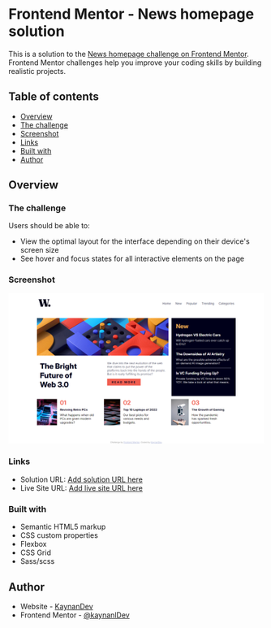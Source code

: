 # Frontend Mentor - News homepage solution

This is a solution to the [News homepage challenge on Frontend Mentor](https://www.frontendmentor.io/challenges/news-homepage-H6SWTa1MFl). Frontend Mentor challenges help you improve your coding skills by building realistic projects. 

## Table of contents

  - [Overview](#overview)
  - [The challenge](#the-challenge)
  - [Screenshot](#screenshot)
  - [Links](#links)
  - [Built with](#built-with)
  - [Author](#author)




## Overview

### The challenge

Users should be able to:

- View the optimal layout for the interface depending on their device's screen size
- See hover and focus states for all interactive elements on the page

### Screenshot

![](screenshot.png)


### Links

- Solution URL: [Add solution URL here](https://www.frontendmentor.io/solutions/news-homepage-a6yxFM_OPP)
- Live Site URL: [Add live site URL here](https://news-homepage-three-inky.vercel.app/)


### Built with

- Semantic HTML5 markup
- CSS custom properties
- Flexbox
- CSS Grid
- Sass/scss

## Author

- Website - [KaynanDev](https://github.com/kaynanlDev)
- Frontend Mentor - [@kaynanlDev](https://www.frontendmentor.io/profile/kaynanlDev)


